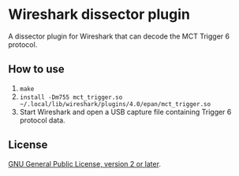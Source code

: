 # Wireshark dissector plugin

A dissector plugin for Wireshark that can decode the MCT Trigger 6 protocol.


## How to use

1. `make`
2. `install -Dm755 mct_trigger.so ~/.local/lib/wireshark/plugins/4.0/epan/mct_trigger.so`
3. Start Wireshark and open a USB capture file containing Trigger 6 protocol data.


## License

[GNU General Public License, version 2 or later][license].


[license]: COPYING.txt
